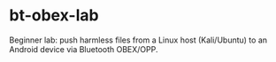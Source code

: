 # bt-obex-lab

Beginner lab: push harmless files from a Linux host (Kali/Ubuntu) to an Android device via Bluetooth OBEX/OPP.
